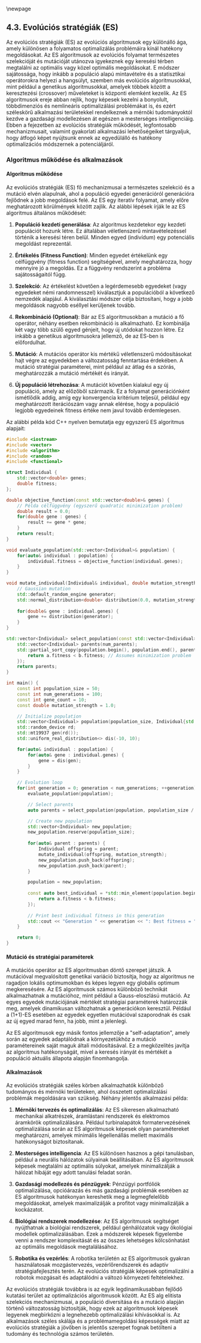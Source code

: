 \newpage

## 4.3. Evolúciós stratégiák (ES)

Az evolúciós stratégiák (ES) az evolúciós algoritmusok egy különálló ága, amely különösen a folyamatos optimalizálás problémáira kínál hatékony megoldásokat. Az ES algoritmusok az evolúciós folyamat természetes szelekcióját és mutációját utánozva igyekeznek egy keresési térben megtalálni az optimális vagy közel optimális megoldásokat. E módszer sajátossága, hogy inkább a populáció alapú mintavételre és a statisztikai operátorokra helyezi a hangsúlyt, szemben más evolúciós algoritmusokkal, mint például a genetikus algoritmusokkal, amelyek többek között a keresztezési (crossover) műveleteket is központi elemként kezelik. Az ES algoritmusok ereje abban rejlik, hogy képesek kezelni a bonyolult, többdimenziós és nemlineáris optimalizálási problémákat is, és ezért széleskörű alkalmazási területekkel rendelkeznek a mérnöki tudományoktól kezdve a gazdasági modellezésen át egészen a mesterséges intelligenciáig. Ebben a fejezetben az evolúciós stratégiák működését, legfontosabb mechanizmusait, valamint gyakorlati alkalmazási lehetőségeiket tárgyaljuk, hogy átfogó képet nyújtsunk ennek az egyedülálló és hatékony optimalizációs módszernek a potenciáljáról.

### Algoritmus működése és alkalmazások

#### Algoritmus működése

Az evolúciós stratégiák (ES) fő mechanizmusai a természetes szelekció és a mutáció elvén alapulnak, ahol a populáció egyedei generációról generációra fejlődnek a jobb megoldások felé. Az ES egy iteratív folyamat, amely előre meghatározott körülmények között zajlik. Az alábbi lépések írják le az ES algoritmus általános működését:

1. **Populáció kezdeti generálása**: Az algoritmus kezdetekor egy kezdeti populációt hozunk létre. Ez általában véletlenszerű mintavételezéssel történik a keresési téren belül. Minden egyed (indivídum) egy potenciális megoldást reprezentál.

2. **Értékelés (Fitness Function)**: Minden egyedet értékelünk egy célfüggvény (fitness function) segítségével, amely meghatározza, hogy mennyire jó a megoldás. Ez a függvény rendszerint a probléma sajátosságaitól függ.

3. **Szelekció**: Az értékelést követően a legérdemesebb egyedeket (vagy egyedeket némi randomnesszel) kiválasztjuk a populációból a következő nemzedék alapjául. A kiválasztási módszer célja biztosítani, hogy a jobb megoldások nagyobb eséllyel kerüljenek tovább.

4. **Rekombináció (Optional)**: Bár az ES algoritmusokban a mutáció a fő operátor, néhány esetben rekombináció is alkalmazható. Ez kombinálja két vagy több szülő egyed génjeit, hogy új utódokat hozzon létre. Ez inkább a genetikus algoritmusokra jellemző, de az ES-ben is előfordulhat.

5. **Mutáció**: A mutációs operátor kis mértékű véletlenszerű módosításokat hajt végre az egyedekben a változatosság fenntartása érdekében. A mutáció stratégiai paraméterei, mint például az átlag és a szórás, meghatározzák a mutáció mértékét és irányát.

6. **Új populáció létrehozása**: A mutációt követően kialakul egy új populáció, amely az előzőből származik. Ez a folyamat generációnként ismétlődik addig, amíg egy konvergencia kritérium teljesül, például egy meghatározott iterációszám vagy annak elérése, hogy a populáció legjobb egyedeinek fitness értéke nem javul tovább érdemlegesen.

Az alábbi példa kód C++ nyelven bemutatja egy egyszerű ES algoritmus alapjait:

```cpp
#include <iostream>
#include <vector>
#include <algorithm>
#include <random>
#include <functional>

struct Individual {
    std::vector<double> genes;
    double fitness;
};

double objective_function(const std::vector<double>& genes) {
    // Példa célfüggvény (egyszerű quadratic minimization problem)
    double result = 0.0;
    for(double gene : genes) {
        result += gene * gene;
    }
    return result;
}

void evaluate_population(std::vector<Individual>& population) {
    for(auto& individual : population) {
        individual.fitness = objective_function(individual.genes);
    }
}

void mutate_individual(Individual& individual, double mutation_strength) {
    // Gaussian mutation
    std::default_random_engine generator;
    std::normal_distribution<double> distribution(0.0, mutation_strength);
    
    for(double& gene : individual.genes) {
        gene += distribution(generator);
    }
}

std::vector<Individual> select_population(const std::vector<Individual>& population, int num_parents) {
    std::vector<Individual> parents(num_parents);
    std::partial_sort_copy(population.begin(), population.end(), parents.begin(), parents.end(), [](const Individual& a, const Individual& b) {
        return a.fitness < b.fitness; // Assumes minimization problem
    });
    return parents;
}

int main() {
    const int population_size = 50;
    const int num_generations = 100;
    const int gene_count = 10;
    const double mutation_strength = 1.0;

    // Initialize population
    std::vector<Individual> population(population_size, Individual{std::vector<double>(gene_count), 0.0});
    std::random_device rd;
    std::mt19937 gen(rd());
    std::uniform_real_distribution<> dis(-10, 10);

    for(auto& individual : population) {
        for(auto& gene : individual.genes) {
            gene = dis(gen);
        }
    }

    // Evolution loop
    for(int generation = 0; generation < num_generations; ++generation) {
        evaluate_population(population);

        // Select parents
        auto parents = select_population(population, population_size / 2);

        // Create new population
        std::vector<Individual> new_population;
        new_population.reserve(population_size);
        
        for(auto& parent : parents) {
            Individual offspring = parent;
            mutate_individual(offspring, mutation_strength);
            new_population.push_back(offspring);
            new_population.push_back(parent);
        }

        population = new_population;
        
        const auto best_individual = *std::min_element(population.begin(), population.end(), [](const Individual& a, const Individual& b) {
            return a.fitness < b.fitness;
        });
        
        // Print best individual fitness in this generation
        std::cout << "Generation " << generation << ": Best fitness = " << best_individual.fitness << std::endl;
    }

    return 0;
}
```

#### Mutáció és stratégiai paraméterek

A mutációs operátor az ES algoritmusban döntő szerepet játszik. A mutációval megvalósított genetikai variáció biztosítja, hogy az algoritmus ne ragadjon lokális optimumokban és képes legyen egy globális optimum megkeresésére. Az ES algoritmusok számos különböző technikát alkalmazhatnak a mutációhoz, mint például a Gauss-eloszlású mutáció. Az egyes egyedek mutációjának mértékét stratégiai paraméterek határozzák meg, amelyek dinamikusan változhatnak a generációkon keresztül. Például a (1+1)-ES esetében az egyedek egyetlen mutációval szaporodnak és csak az új egyed marad fenn, ha jobb, mint a jelenlegi.

Az ES algoritmusok egy másik fontos jellemzője a "self-adaptation", amely során az egyedek adaptálódnak a környezetükhöz a mutáció paramétereinek saját maguk általi módosításával. Ez a megközelítés javítja az algoritmus hatékonyságát, mivel a keresés irányát és mértékét a populáció aktuális állapota alapján finomhangolja.

#### Alkalmazások

Az evolúciós stratégiák széles körben alkalmazhatók különböző tudományos és mérnöki területeken, ahol összetett optimalizálási problémák megoldására van szükség. Néhány jelentős alkalmazási példa:

1. **Mérnöki tervezés és optimalizálás**: Az ES sikeresen alkalmazható mechanikai alkatrészek, áramlástani rendszerek és elektromos áramkörök optimalizálására. Például turbinalapátok formatervezésének optimalizálása során az ES algoritmusok képesek olyan paramétereket meghatározni, amelyek minimális légellenállás mellett maximális hatékonyságot biztosítanak.

2. **Mesterséges intelligencia**: Az ES különösen hasznos a gépi tanulásban, például a neurális hálózatok súlyainak beállításában. Az ES algoritmusok képesek megtalálni az optimális súlyokat, amelyek minimalizálják a hálózat hibáját egy adott tanulási feladat során.

3. **Gazdasági modellezés és pénzügyek**: Pénzügyi portfóliók optimalizálása, opcióárazás és más gazdasági problémák esetében az ES algoritmusok hatékonyan kereshetik meg a legmegfelelőbb megoldásokat, amelyek maximalizálják a profitot vagy minimalizálják a kockázatot.

4. **Biológiai rendszerek modellezése**: Az ES algoritmusok segítséget nyújthatnak a biológiai rendszerek, például génhálózatok vagy ökológiai modellek optimalizálásában. Ezek a módszerek képesek figyelembe venni a rendszer komplexitását és az összes lehetséges kölcsönhatást az optimális megoldások megtalálásához.

5. **Robotika és vezérlés**: A robotika területén az ES algoritmusok gyakran használatosak mozgástervezés, vezérlőrendszerek és adaptív stratégiafejlesztés terén. Az evolúciós stratégiák képesek optimalizálni a robotok mozgásait és adaptálódni a változó környezeti feltételekhez.

Az evolúciós stratégiák továbbra is az egyik legdinamikusabban fejlődő kutatási terület az optimalizációs algoritmusok között. Az ES alg elitista szelekciós mechanizmusai, a populáció diversitása és a mutáció alapján történő változatosság biztosítják, hogy ezek az algoritmusok képesek legyenek megbirkózni a legnehezebb optimalizálási kihívásokkal is. Az alkalmazások széles skálája és a problémamegoldási képességek miatt az evolúciós stratégiák a jövőben is jelentős szerepet fognak betölteni a tudomány és technológia számos területén.

